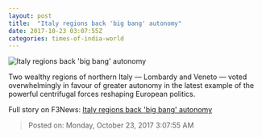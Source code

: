 ```yaml
---
layout: post
title:  "Italy regions back 'big bang' autonomy"
date: 2017-10-23 03:07:55Z
categories: times-of-india-world
---
```


![Italy regions back 'big bang' autonomy](https://static.toiimg.com/photo/msid-61178940/61178940.jpg?383910)

Two wealthy regions of northern Italy — Lombardy and Veneto — voted overwhelmingly in favour of greater autonomy in the latest example of the powerful centrifugal forces reshaping European politics.


Full story on F3News: [Italy regions back 'big bang' autonomy](http://www.f3nws.com/n/JzJHfE)

> Posted on: Monday, October 23, 2017 3:07:55 AM
